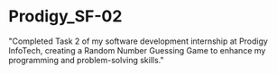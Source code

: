 # Prodigy_SF-02
"Completed Task 2 of my software development internship at Prodigy InfoTech, creating a Random Number Guessing Game to enhance my programming and problem-solving skills."
